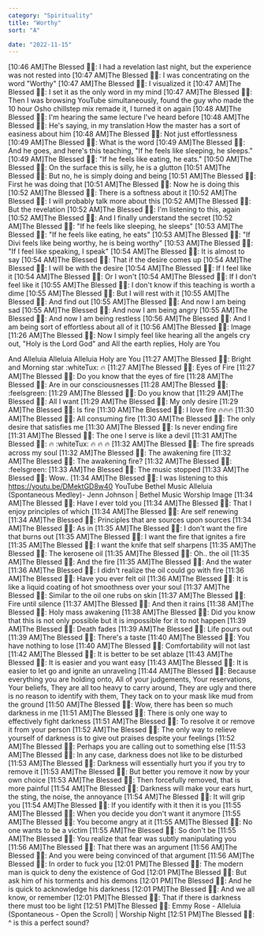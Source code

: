 ```yaml
---
category: "Spirituality" 
title: "Worthy"
sort: "A" 

date: "2022-11-15"
---
```

[10:46 AM]The Blessed 🧞✨: I had a revelation last night, but the experience was not rested into
[10:47 AM]The Blessed 🧞✨: I was concentrating on the word "Worthy"
[10:47 AM]The Blessed 🧞✨: I visualized it
[10:47 AM]The Blessed 🧞✨: I set it as the only word in my mind
[10:47 AM]The Blessed 🧞✨: Then I was browsing YouTube simultaneously, found the guy who made the 10 hour Osho chillstep mix remade it, I turned it on again
[10:48 AM]The Blessed 🧞✨: I'm hearing the same lecture I've heard before
[10:48 AM]The Blessed 🧞✨: He's saying, in my translation 
How the master has a sort of easiness about him
[10:48 AM]The Blessed 🧞✨: Not just effortlessness
[10:49 AM]The Blessed 🧞✨: What is the word
[10:49 AM]The Blessed 🧞✨: And he goes, and here's this teaching, 
"If he feels like sleeping, he sleeps."
[10:49 AM]The Blessed 🧞✨: "If he feels like eating, he eats."
[10:50 AM]The Blessed 🧞✨: On the surface this is silly, he is a glutton
[10:51 AM]The Blessed 🧞✨: But no, he is simply doing and being
[10:51 AM]The Blessed 🧞✨: First he was doing that
[10:51 AM]The Blessed 🧞✨: Now he is doing this
[10:52 AM]The Blessed 🧞✨: There is a softness about it
[10:52 AM]The Blessed 🧞✨: I will probably talk more about this
[10:52 AM]The Blessed 🧞✨: But the revelation
[10:52 AM]The Blessed 🧞✨: I'm listening to this, again
[10:52 AM]The Blessed 🧞✨: And I finally understand the secret
[10:52 AM]The Blessed 🧞✨: "If he feels like sleeping, he sleeps"
[10:53 AM]The Blessed 🧞✨: "If he feels like eating, he eats"
[10:53 AM]The Blessed 🧞✨: "If Divi feels like being worthy, he is being worthy"
[10:53 AM]The Blessed 🧞✨: "If I feel like speaking, I speak"
[10:54 AM]The Blessed 🧞✨: It is almost to say
[10:54 AM]The Blessed 🧞✨: That if the desire comes up
[10:54 AM]The Blessed 🧞✨: I will be with the desire
[10:54 AM]The Blessed 🧞✨: If I feel like it
[10:54 AM]The Blessed 🧞✨: Or I won't
[10:54 AM]The Blessed 🧞✨: If I don't feel like it
[10:55 AM]The Blessed 🧞✨: I don't know if this teaching is worth a dime
[10:55 AM]The Blessed 🧞✨: But I will rest with it
[10:55 AM]The Blessed 🧞✨: And find out
[10:55 AM]The Blessed 🧞✨: And now I am being sad
[10:55 AM]The Blessed 🧞✨: And now I am being angry
[10:55 AM]The Blessed 🧞✨: And now I am being restless
[10:56 AM]The Blessed 🧞✨: And I am being sort of effortless about all of it
[10:56 AM]The Blessed 🧞✨:
Image
[11:26 AM]The Blessed 🧞✨: Now I simply feel like hearing all the angels cry out, "Holy is the Lord God"
and All the earth replies, Holy are You

And Alleluia
Alleluia
Alleluia
Holy are You
[11:27 AM]The Blessed 🧞✨: Bright and Morning star :whiteTux: 🔥
[11:27 AM]The Blessed 🧞✨: Eyes of Fire
[11:27 AM]The Blessed 🧞✨: Do you know that the eyes of fire
[11:28 AM]The Blessed 🧞✨: Are in our consciousnesses
[11:28 AM]The Blessed 🧞✨: :feelsgreen:
[11:29 AM]The Blessed 🧞✨: Do you know that
[11:29 AM]The Blessed 🧞✨: All I want
[11:29 AM]The Blessed 🧞✨: My only desire
[11:29 AM]The Blessed 🧞✨: Is fire
[11:30 AM]The Blessed 🧞✨: I love fire 🔥🔥🔥
[11:30 AM]The Blessed 🧞✨: All consuming fire
[11:30 AM]The Blessed 🧞✨: The only desire that satisfies me
[11:30 AM]The Blessed 🧞✨: Is never ending fire
[11:31 AM]The Blessed 🧞✨: The one I serve is like a devil
[11:31 AM]The Blessed 🧞✨: 🔥 :whiteTux: 🔥 🔥 🔥
[11:32 AM]The Blessed 🧞✨: The fire spreads across my soul
[11:32 AM]The Blessed 🧞✨: The awakening fire
[11:32 AM]The Blessed 🧞✨: The awakening fire?
[11:32 AM]The Blessed 🧞✨: :feelsgreen:
[11:33 AM]The Blessed 🧞✨: The music stopped
[11:33 AM]The Blessed 🧞✨: Wow..
[11:34 AM]The Blessed 🧞✨: I was listening to this 
https://youtu.be/DMektGD8w40
YouTube
Bethel Music
Alleluia (Spontaneous Medley)- Jenn Johnson | Bethel Music Worship
Image
[11:34 AM]The Blessed 🧞✨: Have I ever told you
[11:34 AM]The Blessed 🧞✨: That I enjoy principles of which
[11:34 AM]The Blessed 🧞✨: Are self renewing
[11:34 AM]The Blessed 🧞✨: Principles that are sources upon sources
[11:34 AM]The Blessed 🧞✨: As in
[11:35 AM]The Blessed 🧞✨: I don't want the fire that burns out
[11:35 AM]The Blessed 🧞✨: I want the fire that ignites a fire
[11:35 AM]The Blessed 🧞✨: I want the knife that self sharpens
[11:35 AM]The Blessed 🧞✨: The kerosene oil
[11:35 AM]The Blessed 🧞✨: Oh.. the oil
[11:35 AM]The Blessed 🧞✨: And the fire
[11:35 AM]The Blessed 🧞✨: And the water
[11:36 AM]The Blessed 🧞✨: I didn't realize the oil could go with fire
[11:36 AM]The Blessed 🧞✨: Have you ever felt oil
[11:36 AM]The Blessed 🧞✨: It is like a liquid coating of hot smoothness over your soul
[11:37 AM]The Blessed 🧞✨: Similar to the oil one rubs on skin
[11:37 AM]The Blessed 🧞✨: Fire until silence
[11:37 AM]The Blessed 🧞✨: And then it rains
[11:38 AM]The Blessed 🧞✨: Holy mass awakening
[11:38 AM]The Blessed 🧞✨: Did you know that this is not only possible but it is impossible for it to not happen
[11:39 AM]The Blessed 🧞✨: Death fades
[11:39 AM]The Blessed 🧞✨: Life pours out
[11:39 AM]The Blessed 🧞✨: There's a taste
[11:40 AM]The Blessed 🧞✨: You have nothing to lose
[11:40 AM]The Blessed 🧞✨: Comfortability will not last
[11:42 AM]The Blessed 🧞✨: It is better to be set ablaze
[11:43 AM]The Blessed 🧞✨: It is easier and you want easy
[11:43 AM]The Blessed 🧞✨: It is easier to let go and ignite an unraveling
[11:44 AM]The Blessed 🧞✨: Because everything you are holding onto, 
All of your judgements, 
Your reservations, 
Your beliefs, 
They are all too heavy to carry around, 
They are ugly and there is no reason to identify with them, 
They tack on to your mask like mud from the ground
[11:50 AM]The Blessed 🧞✨: Wow, there has been so much darkness in me
[11:51 AM]The Blessed 🧞✨: There is only one way to effectively fight darkness
[11:51 AM]The Blessed 🧞✨: To resolve it or remove it from your person
[11:52 AM]The Blessed 🧞✨: The only way to relieve yourself of darkness is to give out praises despite your feelings
[11:52 AM]The Blessed 🧞✨: Perhaps you are calling out to something else
[11:53 AM]The Blessed 🧞✨: In any case, darkness does not like to be disturbed
[11:53 AM]The Blessed 🧞✨: Darkness will essentially hurt you if you try to remove it
[11:53 AM]The Blessed 🧞✨: But better you remove it now by your own choice
[11:53 AM]The Blessed 🧞✨: Then forcefully removed, that is more painful
[11:54 AM]The Blessed 🧞✨: Darkness will make your ears hurt, the sting, the noise, the annoyance
[11:54 AM]The Blessed 🧞✨: It will grip you
[11:54 AM]The Blessed 🧞✨: If you identify with it then it is you
[11:55 AM]The Blessed 🧞✨: When you decide you don't want it anymore
[11:55 AM]The Blessed 🧞✨: You become angry at it
[11:55 AM]The Blessed 🧞✨: No one wants to be a victim
[11:55 AM]The Blessed 🧞✨: So don't be
[11:55 AM]The Blessed 🧞✨: You realize that fear was subtly manipulating you
[11:56 AM]The Blessed 🧞✨: That there was an argument
[11:56 AM]The Blessed 🧞✨: And you were being convinced of that argument
[11:56 AM]The Blessed 🧞✨: In order to fuck you
[12:01 PM]The Blessed 🧞✨: The modern man is quick to deny the existence of God
[12:01 PM]The Blessed 🧞✨: But ask him of his torments and his demons
[12:01 PM]The Blessed 🧞✨: And he is quick to acknowledge his darkness
[12:01 PM]The Blessed 🧞✨: And we all know, or remember
[12:01 PM]The Blessed 🧞✨: That if there is darkness there must too be light
[12:51 PM]The Blessed 🧞✨: Emmy Rose - Alleluia (Spontaneous - Open the Scroll) | Worship Night
[12:51 PM]The Blessed 🧞✨: ^ is this a perfect sound?